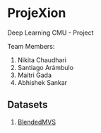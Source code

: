 # ProjeXion

Deep Learning CMU - Project 

Team Members:

1. Nikita Chaudhari
2. Santiago Arámbulo
3. Maitri Gada
4. Abhishek Sankar 

## Datasets

1. [BlendedMVS](https://github.com/YoYo000/BlendedMVS)